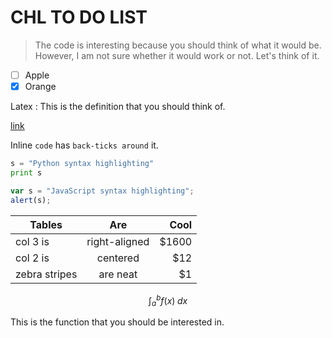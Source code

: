 # CHL TO DO LIST

>The code is interesting because you should think of what it would be.
However, I am not sure whether it would work or not.  Let's think of it.

- [ ] Apple
- [X] Orange

Latex
: This is the definition that you should think of.


[link](https://www.example.com/my%20great%20page)

Inline `code` has `back-ticks around` it.

```python
s = "Python syntax highlighting"
print s
```

```javascript
var s = "JavaScript syntax highlighting";
alert(s);
```

| Tables        | Are           | Cool  |
| ------------- |:-------------:| -----:|
| col 3 is      | right-aligned | $1600 |
| col 2 is      | centered      |   $12 |
| zebra stripes | are neat      |    $1 |


$$ \int_a^b f(x) \;dx $$

This is the function that you should be interested in.
